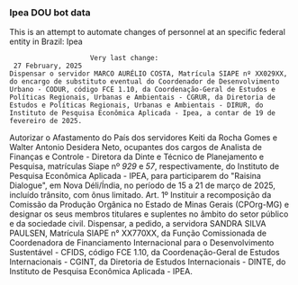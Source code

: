  ### Ipea DOU bot data
 This is an attempt to automate changes of personnel at an specific federal entity in Brazil: Ipea
 
                        Very last change: 
 	 27 February, 2025
	Dispensar o servidor MARCO AURÉLIO COSTA, Matrícula SIAPE nº XX029XX, do encargo de substituto eventual do Coordenador de Desenvolvimento Urbano - CODUR, código FCE 1.10, da Coordenação-Geral de Estudos e Políticas Regionais, Urbanas e Ambientais - CGRUR, da Diretoria de Estudos e Políticas Regionais, Urbanas e Ambientais - DIRUR, do Instituto de Pesquisa Econômica Aplicada - Ipea, a contar de 19 de fevereiro de 2025.
Autorizar o Afastamento do País dos servidores Keiti da Rocha Gomes e Walter Antonio Desidera Neto, ocupantes dos cargos de Analista de Finanças e Controle - Diretora da Dinte e Técnico de Planejamento e Pesquisa, matrículas Siape nº *929* e *57*, respectivamente, do Instituto de Pesquisa Econômica Aplicada - IPEA, para participarem do "Raisina Dialogue", em Nova Déli/Índia, no período de 15 a 21 de março de 2025, incluído trânsito, com ônus limitado.
Art. 1º Instituir a recomposição da Comissão da Produção Orgânica no Estado de Minas Gerais (CPOrg-MG) e designar os seus membros titulares e suplentes no âmbito do setor público e da sociedade civil.
Dispensar, a pedido, a servidora SANDRA SILVA PAULSEN, Matrícula SIAPE n° XX770XX, da Função Comissionada de Coordenadora de Financiamento Internacional para o Desenvolvimento Sustentável - CFIDS, código FCE 1.10, da Coordenação-Geral de Estudos Internacionais - CGINT, da Diretoria de Estudos Internacionais - DINTE, do Instituto de Pesquisa Econômica Aplicada - IPEA.
